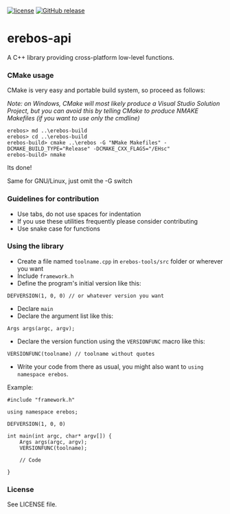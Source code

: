 [![license](https://img.shields.io/github/license/mashape/apistatus.svg)](github.com/erebos-project/erebos-api)
[![GitHub release](https://img.shields.io/github/release/erebos-project/erebos-api.svg)]()

# erebos-api
A C++ library providing cross-platform low-level functions.

### CMake usage
CMake is very easy and portable build system, so proceed as follows:

*Note: on Windows, CMake will most likely produce a Visual Studio Solution Project,
but you can avoid this by telling CMake to produce NMAKE Makefiles (if you want to use only the cmdline)*

~~~
erebos> md ..\erebos-build
erebos> cd ..\erebos-build
erebos-build> cmake ..\erebos -G "NMake Makefiles" -DCMAKE_BUILD_TYPE="Release" -DCMAKE_CXX_FLAGS="/EHsc"
erebos-build> nmake
~~~

Its done!

Same for GNU/Linux, just omit the -G switch

### Guidelines for contribution
* Use tabs, do not use spaces for indentation
* If you use these utilities frequently please consider contributing
* Use snake case for functions

### Using the library
* Create a file named `toolname.cpp` in `erebos-tools/src` folder or wherever you want
* Include `framework.h`
* Define the program's initial version like this:
```
DEFVERSION(1, 0, 0) // or whatever version you want
```
* Declare `main`
* Declare the argument list like this:
```
Args args(argc, argv);
```
* Declare the version function using the `VERSIONFUNC` macro like this:
```
VERSIONFUNC(toolname) // toolname without quotes
```
* Write your code from there as usual, you might also want to `using namespace erebos`.

Example:
```
#include "framework.h"

using namespace erebos;

DEFVERSION(1, 0, 0)

int main(int argc, char* argv[]) {
	Args args(argc, argv);
	VERSIONFUNC(toolname);

	// Code

}

```

### License
See LICENSE file.
